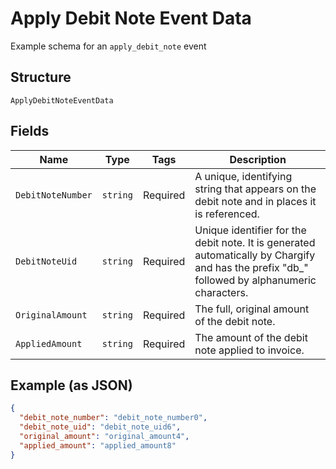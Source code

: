 
# Apply Debit Note Event Data

Example schema for an `apply_debit_note` event

## Structure

`ApplyDebitNoteEventData`

## Fields

| Name | Type | Tags | Description |
|  --- | --- | --- | --- |
| `DebitNoteNumber` | `string` | Required | A unique, identifying string that appears on the debit note and in places it is referenced. |
| `DebitNoteUid` | `string` | Required | Unique identifier for the debit note. It is generated automatically by Chargify and has the prefix "db_" followed by alphanumeric characters. |
| `OriginalAmount` | `string` | Required | The full, original amount of the debit note. |
| `AppliedAmount` | `string` | Required | The amount of the debit note applied to invoice. |

## Example (as JSON)

```json
{
  "debit_note_number": "debit_note_number0",
  "debit_note_uid": "debit_note_uid6",
  "original_amount": "original_amount4",
  "applied_amount": "applied_amount8"
}
```

